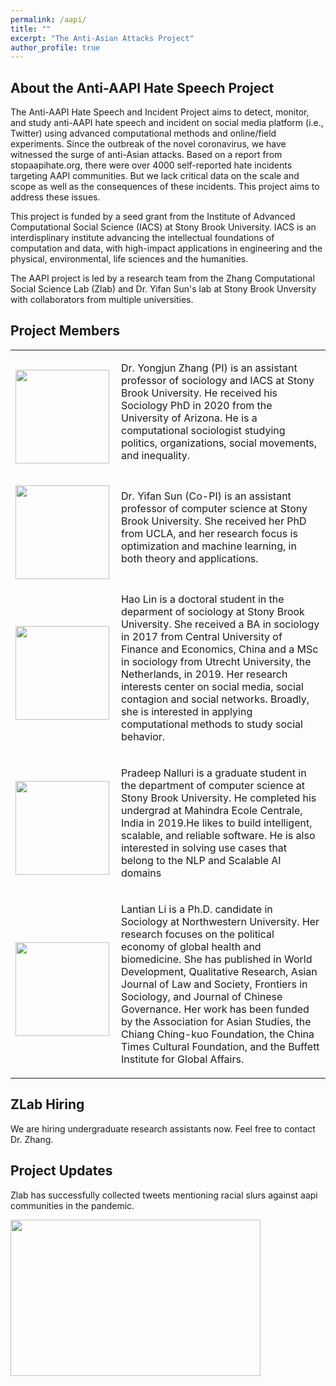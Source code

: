 ```yaml
---
permalink: /aapi/
title: ""
excerpt: "The Anti-Asian Attacks Project"
author_profile: true
---
```


## About the Anti-AAPI Hate Speech Project

The Anti-AAPI Hate Speech and Incident Project aims to detect, monitor, and study anti-AAPI hate speech and incident on social media platform (i.e., Twitter) using advanced computational methods and online/field experiments. Since the outbreak of the novel coronavirus, we have witnessed the surge of anti-Asian attacks. Based on a report from stopaapihate.org, there were over 4000 self-reported hate incidents targeting AAPI communities. But we lack critical data on the scale and scope as well as the consequences of these incidents. This project aims to address these issues.

This project is funded by a seed grant from the Institute of Advanced Computational Social Science (IACS) at Stony Brook University. IACS is an interdisplinary institute advancing the intellectual foundations of computation and data, with high-impact applications in engineering and the physical, environmental, life sciences and the humanities. 

The AAPI project is led by a research team from the Zhang Computational Social Science Lab (Zlab) and Dr. Yifan Sun's lab at Stony Brook Unversity with collaborators from multiple universities. 

## Project Members
<table style="border:hidden;">
<tr>
<td>
<p align="left"><img align="left" width="150" height="150" src="https://yongjunzhang.com/images/zhang.jpeg"></p>
</td>
<td>
<p align="left">Dr. Yongjun Zhang (PI) is an assistant professor of sociology and IACS at Stony Brook University. He received his Sociology PhD in 2020 from the University of Arizona. He is a computational sociologist studying politics, organizations, social movements, and inequality.</p>
</td>
</tr>

<tr>
<td>
<p align="left"><img align="left" width="150" height="150" src="https://yongjunzhang.com/images/yifan.jpeg"></p>
</td>
<td>
<p align="left">Dr. Yifan Sun (Co-PI) is an assistant professor of computer science at Stony Brook University. She received her PhD from UCLA, and her research focus is optimization and machine learning, in both theory and applications.</p>
</td>
</tr>

<tr>
<td>
<p align="left"><img align="left" width="150" height="150" src="https://yongjunzhang.com/images/haolin.png"></p>
</td>
<td>
<p align="left">Hao Lin is a doctoral student in the deparment of sociology at Stony Brook University. She received a BA in sociology in 2017 from Central University of Finance and Economics, China and a MSc in sociology from Utrecht University, the Netherlands, in 2019. Her research interests center on social media, social contagion and social networks. Broadly, she is interested in applying computational methods to study social behavior.</p>
</td>
</tr>

<tr>
<td>
<p align="left"><img align="left" width="150" height="150" src="https://yongjunzhang.com/images/pradeep.png"></p>
</td>
<td>
<p align="left">Pradeep Nalluri is a graduate student in the department of computer science at Stony Brook University. He completed his undergrad at Mahindra Ecole Centrale, India in 2019.He likes to build intelligent, scalable, and reliable software. He is also interested in solving use cases that belong to the NLP and Scalable AI domains</p>
</td>
</tr>

<tr>
<td>
<p align="left"><img align="left" width="150" height="150" src="https://yongjunzhang.com/images/lantian.jpeg"></p>
</td>
<td>
<p align="left">Lantian Li is a Ph.D. candidate in Sociology at Northwestern University. Her research focuses on the political economy of global health and biomedicine. She has published in World Development, Qualitative Research, Asian Journal of Law and Society, Frontiers in Sociology, and Journal of Chinese Governance. Her work has been funded by the Association for Asian Studies, the Chiang Ching-kuo Foundation, the China Times Cultural Foundation, and the Buffett Institute for Global Affairs. </p>
</td>
</tr>

</table>


## ZLab Hiring

We are hiring undergraduate research assistants now. Feel free to contact Dr. Zhang. 

## Project Updates

Zlab has successfully collected tweets mentioning racial slurs against aapi communities in the pandemic. 

<p><img align="left" width="400" height="250" src="https://yongjunzhang.com/files/chinavirus.png"></p>


